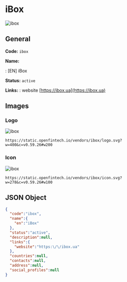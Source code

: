 
# iBox 
![ibox](https://static.openfintech.io/vendors/ibox/logo.svg?w=400&c=v0.59.26#w200)  

## General 
 
**Code:** `ibox` 
 
**Name:** 
 
:	[EN] iBox 
 
**Status:** `active` 
 
**Links:** 
: website [https://ibox.ua](https://ibox.ua) 
 

## Images 

### Logo 
 
![ibox](https://static.openfintech.io/vendors/ibox/logo.svg?w=400&c=v0.59.26#w200)  

```
https://static.openfintech.io/vendors/ibox/logo.svg?w=400&c=v0.59.26#w200
```  

### Icon 
 
![ibox](https://static.openfintech.io/vendors/ibox/icon.svg?w=278&c=v0.59.26#w100)  

```
https://static.openfintech.io/vendors/ibox/icon.svg?w=278&c=v0.59.26#w100
```  

## JSON Object 

```json
{
  "code":"ibox",
  "name":{
    "en":"iBox"
  },
  "status":"active",
  "description":null,
  "links":{
    "website":"https:\/\/ibox.ua"
  },
  "countries":null,
  "contacts":null,
  "address":null,
  "social_profiles":null
}
```  
